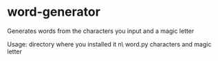 # word-generator
Generates words from the characters you input and a magic letter

Usage:  directory where you installed it n\ word.py characters and magic letter
